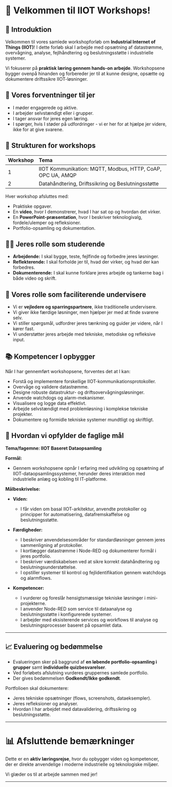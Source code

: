# 👋 Velkommen til IIOT Workshops!

## 🌟 Introduktion
Velkommen til vores samlede workshopforløb om **Industrial Internet of Things (IIOT)**!
I dette forløb skal I arbejde med opsætning af datastrømme, overvågning, analyse, fejlhåndtering og beslutningsstøtte i industrielle systemer.

Vi fokuserer på **praktisk læring gennem hands-on arbejde**. Workshopsene bygger ovenpå hinanden og forbereder jer til at kunne designe, opsætte og dokumentere driftssikre IIOT-løsninger.

## 🤔 Vores forventninger til jer
- I møder engagerede og aktive.
- I arbejder selvstændigt eller i grupper.
- I tager ansvar for jeres egen læring.
- I spørger, hvis I støder på udfordringer - vi er her for at hjælpe jer videre, ikke for at give svarene.

## 📆 Strukturen for workshops

| Workshop | Tema |
|:---------|:-----|
| 1 | IIOT Kommunikation: MQTT, Modbus, HTTP, CoAP, OPC UA, AMQP |
| 2 | Datahåndtering, Driftssikring og Beslutningsstøtte |

Hver workshop afsluttes med:
- Praktiske opgaver.
- En **video**, hvor I demonstrerer, hvad I har sat op og hvordan det virker.
- En **PowerPoint-præsentation**, hvor I beskriver teknologivalg, fordele/ulemper og refleksioner.
- Portfolio-opsamling og dokumentation.

## 🧑‍💻 Jeres rolle som studerende
- **Arbejdende:** I skal bygge, teste, fejlfinde og forbedre jeres løsninger.
- **Reflekterende:** I skal forholde jer til, hvad der virker, og hvad der kan forbedres.
- **Dokumenterende:** I skal kunne forklare jeres arbejde og tankerne bag i både video og skrift.

## 🧬 Vores rolle som faciliterende undervisere
- Vi er **vejledere og sparringspartnere**, ikke traditionelle undervisere.
- Vi giver ikke færdige løsninger, men hjælper jer med at finde svarene selv.
- Vi stiller spørgsmål, udfordrer jeres tænkning og guider jer videre, når I kører fast.
- Vi understøtter jeres arbejde med tekniske, metodiske og refleksive input.

## 📚 Kompetencer I opbygger
Når I har gennemført workshopsene, forventes det at I kan:
- Forstå og implementere forskellige IIOT-kommunikationsprotokoller.
- Overvåge og validere datastrømme.
- Designe robuste datastruktur- og driftsovervågningsløsninger.
- Anvende watchdogs og alarm-mekanismer.
- Visualisere og logge data effektivt.
- Arbejde selvstændigt med problemløsning i komplekse tekniske projekter.
- Dokumentere og formidle tekniske systemer mundtligt og skriftligt.

## 📅 Hvordan vi opfylder de faglige mål

**Tema/fagemne: IIOT Baseret Dataopsamling**

**Formål:**
- Gennem workshopsene opnår I erfaring med udvikling og opsætning af IIOT-dataopsamlingssystemer, herunder deres interaktion med industrielle anlæg og kobling til IT-platforme.

**Målbeskrivelse:**

- **Viden:**
  - I får viden om basal IIOT-arkitektur, anvendte protokoller og principper for automatisering, datafremskaffelse og beslutningsstøtte.

- **Færdigheder:**
  - I beskriver anvendelsesområder for standardløsninger gennem jeres sammenligning af protokoller.
  - I kortlægger datastrømme i Node-RED og dokumenterer formål i jeres portfolio.
  - I beskriver værdiskabelsen ved at sikre korrekt datahåndtering og beslutningsunderstøttelse.
  - I opstiller systemer til kontrol og fejlidentifikation gennem watchdogs og alarmflows.

- **Kompetencer:**
  - I vurderer og foreslår hensigtsmæssige tekniske løsninger i mini-projekterne.
  - I anvender Node-RED som service til dataanalyse og beslutningsstøtte i konfigurerede systemer.
  - I arbejder med eksisterende services og workflows til analyse og beslutningsprocesser baseret på opsamlet data.

---

## 📈 Evaluering og bedømmelse
- Evalueringen sker på baggrund af **en løbende portfolio-opsamling i grupper** samt **individuelle quizbesvarelser**.
- Ved forløbets afslutning vurderes gruppernes samlede portfolio.
- Der gives bedømmelsen **Godkendt/Ikke godkendt**.

Portfolioen skal dokumentere:
- Jeres tekniske opsætninger (flows, screenshots, dataeksempler).
- Jeres refleksioner og analyser.
- Hvordan I har arbejdet med datavalidering, driftssikring og beslutningsstøtte.

---

# 📊 Afsluttende bemærkninger
Dette er en **aktiv læringsrejse**, hvor du opbygger viden og kompetencer, der er direkte anvendelige i moderne industrielle og teknologiske miljøer.

Vi glæder os til at arbejde sammen med jer!

---
